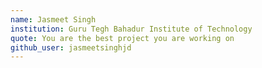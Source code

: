 ```yaml
---
name: Jasmeet Singh 
institution: Guru Tegh Bahadur Institute of Technology 
quote: You are the best project you are working on 
github_user: jasmeetsinghjd
---
```

